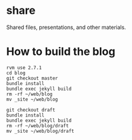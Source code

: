 share
=====

Shared files, presentations, and other materials.

# How to build the blog

```
rvm use 2.7.1
cd blog
git checkout master
bundle install
bundle exec jekyll build
rm -rf ~/web/blog
mv _site ~/web/blog

git checkout draft
bundle install
bundle exec jekyll build
rm -rf ~/web/blog/draft
mv _site ~/web/blog/draft
```

